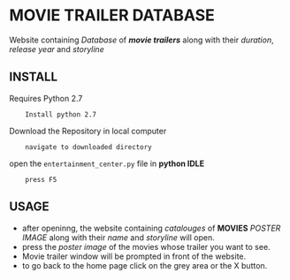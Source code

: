 # MOVIE TRAILER DATABASE

Website containing _Database_  of  **_movie trailers_** along with their _duration_, _release year_ and  _storyline_


## INSTALL

Requires Python 2.7
```
    Install python 2.7
```
Download the Repository in local computer
```
    navigate to downloaded directory
```

open the `entertainment_center.py` file in **python IDLE** 
```
    press F5
```

## USAGE
- after openinng, the website containing  _catalouges_ of **MOVIES**  _POSTER IMAGE_ along with their _name_ and _storyline_ will open.
- press the _poster image_ of the movies whose trailer you want to see.
- Movie trailer window will be prompted in front of the website.
- to go back to the home page click on the grey area or the X button.
